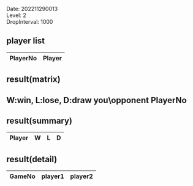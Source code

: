 Date: 202211290013  
Level: 2  
DropInterval: 1000  
## player list
PlayerNo  |  Player
----------|--------
## result(matrix)
W:win, L:lose, D:draw
you\opponent PlayerNo
---------------------
## result(summary)
Player  |  W  |  L  |  D
--------|-----|-----|---
## result(detail)
GameNo  |  player1  |  player2
--------|-----------|---------
